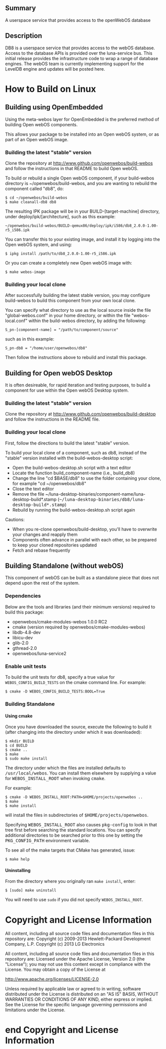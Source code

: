 Summary
-------
A userspace service that provides access to the openWebOS database

Description
-----------
DB8 is a userspace service that provides access to the webOS database.  Access to the database APIs is provided over the luna-service bus.  This initial release provides the infrastructure code to wrap a range of database engines.  The webOS team is currently implementing support for the LevelDB engine and updates will be posted here.

How to Build on Linux
=====================

## Building using OpenEmbedded 

Using the meta-webos layer for OpenEmbedded is the preferred method of building Open webOS components.

This allows your package to be installed into an Open webOS system, or as part of an Open webOS image.

### Building the latest "stable" version

Clone the repository at http://www.github.com/openwebos/build-webos and follow the instructions in that README to build Open webOS.

To build or rebuild a single Open webOS component, if your build-webos directory is ~/openwebos/build-webos, and you are wanting to rebuild the component called "db8", do:

    $ cd ~/openwebos/build-webos
    $ make cleanall-db8 db8

The resulting IPK package will be in your BUILD-[target-machine] directory, under deploy/ipk/[architecture], such as this example:

    ~/openwebos/build-webos/BUILD-qemux86/deploy/ipk/i586/db8_2.0.0-1.00-r5_i586.ipk

You can transfer this to your existing image, and install it by logging into the Open webOS system, and using:

    $ ipkg install /path/to/db8_2.0.0-1.00-r5_i586.ipk

Or you can create a completely new Open webOS image with:

    $ make webos-image

### Building your local clone

After successfully building the latest stable version, you may configure build-webos to build this component from your own local clone.

You can specify what directory to use as the local source inside the file "global-webos.conf" in your home directory, or within the file "webos-local.conf" within the build-webos directory, by adding the following:

    S_pn-[component-name] = "/path/to/component/source"

such as in this example:

    S_pn-db8 = "/home/user/openwebos/db8"

Then follow the instructions above to rebuild and install this package.

## Building for Open webOS Desktop

It is often desireable, for rapid iteration and testing purposes, to build a component for use within the Open webOS Desktop system.

### Building the latest "stable" version

Clone the repository at http://www.github.com/openwebos/build-desktop and follow the instructions in the README file.

### Building your local clone

First, follow the directions to build the latest "stable" version.

To build your local clone of a component, such as db8, instead of the "stable" version installed with the build-webos-desktop script:

* Open the build-webos-desktop.sh script with a text editor
* Locate the function build_component-name (i.e., build_db8)
* Change the line "cd $BASE/db8" to use the folder containing your clone, for example "cd ~/openwebos/db8"
* Close the text editor
* Remove the file ~/luna-desktop-binaries/component-name/luna-desktop-build*.stamp (<tt>~/luna-desktop-binaries/db8/luna-desktop-build*.stamp</tt>)
* Rebuild by running the build-webos-desktop.sh script again

Cautions:

* When you re-clone openwebos/build-desktop, you'll have to overwrite your changes and reapply them
* Components often advance in parallel with each other, so be prepared to keep your cloned repositories updated
* Fetch and rebase frequently

## Building Standalone (without webOS)

This component of webOS can be built as a standalone piece that does not depend upon the rest of the system. 

### Dependencies

Below are the tools and libraries (and their minimum versions) required to build this package:

* openwebos/cmake-modules-webos 1.0.0 RC2
* cmake (version required by openwebos/cmake-modules-webos)
* libdb-4.8-dev
* libicu-dev
* glib-2.0
* gthread-2.0
* openwebos/luna-service2

### Enable unit tests

To build the unit tests for db8, specify a true value for `WEBOS_CONFIG_BUILD_TESTS` on the cmake command line. For example:

    $ cmake -D WEBOS_CONFIG_BUILD_TESTS:BOOL=True

### Building Standalone

#### Using cmake

Once you have downloaded the source, execute the following to build it (after changing into the directory under which it was downloaded):

    $ mkdir BUILD
    $ cd BUILD
    $ cmake ..
    $ make
    $ sudo make install

The directory under which the files are installed defaults to <tt>/usr/local/webos</tt>.
You can install them elsewhere by supplying a value for <tt>WEBOS_INSTALL_ROOT</tt> when invoking <tt>cmake</tt>. 

For example:

    $ cmake -D WEBOS_INSTALL_ROOT:PATH=$HOME/projects/openwebos ..
    $ make
    $ make install

will install the files in subdirectories of <tt>$HOME/projects/openwebos</tt>.

Specifying <tt>WEBOS_INSTALL_ROOT</tt> also causes <tt>pkg-config</tt> to look in that tree first before searching the standard locations.
You can specify additional directories to be searched prior to this one by setting the <tt>PKG_CONFIG_PATH</tt> environment variable.

To see all of the make targets that CMake has generated, issue:

    $ make help

#### Uninstalling

From the directory where you originally ran `make install`, enter:

    $ [sudo] make uninstall

You will need to use `sudo` if you did not specify `WEBOS_INSTALL_ROOT`.

# Copyright and License Information

All content, including all source code files and documentation files in this repository are:
 Copyright (c) 2009-2013 Hewlett-Packard Development Company, L.P.
 Copyright (c) 2013 LG Electronics

All content, including all source code files and documentation files in this repository are:
Licensed under the Apache License, Version 2.0 (the "License");
you may not use this content except in compliance with the License.
You may obtain a copy of the License at

http://www.apache.org/licenses/LICENSE-2.0

Unless required by applicable law or agreed to in writing, software
distributed under the License is distributed on an "AS IS" BASIS,
WITHOUT WARRANTIES OR CONDITIONS OF ANY KIND, either express or implied.
See the License for the specific language governing permissions and
limitations under the License.

# end Copyright and License Information


